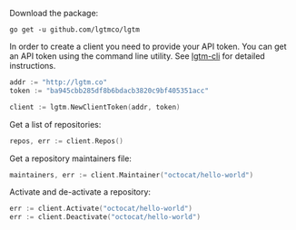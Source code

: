 Download the package:

```
go get -u github.com/lgtmco/lgtm
```

In order to create a client you need to provide your API token. You can get an API token using the command line utility. See [lgtm-cli](https://github.com/lgtmco/lgtm-cli) for detailed instructions.

```Go
addr := "http://lgtm.co"
token := "ba945cbb285df8b6bdacb3820c9bf405351acc"

client := lgtm.NewClientToken(addr, token)
```

Get a list of repositories:

```Go
repos, err := client.Repos()
```

Get a repository maintainers file:

```Go
maintainers, err := client.Maintainer("octocat/hello-world")
```

Activate and de-activate a repository:

```Go
err := client.Activate("octocat/hello-world")
err := client.Deactivate("octocat/hello-world")
```
